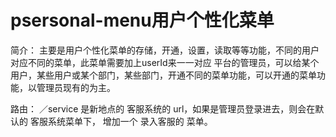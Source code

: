 # psersonal-menu用户个性化菜单

 简介： 主要是用户个性化菜单的存储，开通，设置，读取等等功能，不同的用户对应不同的菜单，此菜单需要加上userId来一一对应
 平台的管理员，可以给某个用户，某些用户或某个部门，某些部门，开通不同的菜单功能，可以开通的菜单功能，以管理员现有的为主。


路由： ／service
是新地点的 客服系统的  url，如果是管理员登录进去，则会在默认的 客服系统菜单下，
增加一个  录入客服的 菜单。